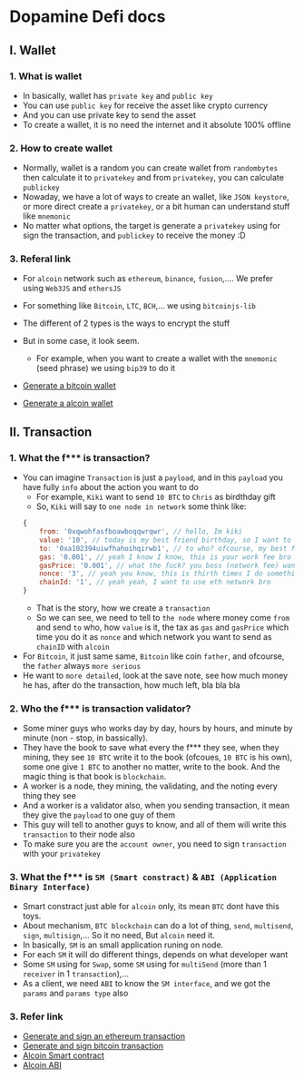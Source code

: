 # Dopamine Defi docs

## I. Wallet

### 1. What is wallet

- In basically, wallet has `private key` and `public key`
- You can use `public key` for receive the asset like crypto currency
- And you can use private key to send the asset
- To create a wallet, it is no need the internet and it absolute 100% offline

### 2. How to create wallet

- Normally, wallet is a random you can create wallet from `randombytes` then calculate it to `privatekey` and from `privatekey`, you can calculate `publickey`
- Nowaday, we have a lot of ways to create an wallet, like `JSON keystore`, or more direct create a `privatekey`, or a bit human can understand stuff like `mnemonic`
- No matter what options, the target is generate a `privatekey` using for sign the transaction, and `publickey` to receive the money :D

### 3. Referal link

- For `alcoin` network such as `ethereum`, `binance`, `fusion`,.... We prefer using `Web3JS` and `ethersJS`
- For something like `Bitcoin`, `LTC`, `BCH`,... we using `bitcoinjs-lib`
- The different of 2 types is the ways to encrypt the stuff
- But in some case, it look seem.
  - For example, when you want to create a wallet with the `mnemonic` (seed phrase) we using `bip39` to do it

- [Generate a bitcoin wallet](https://github.com/bitcoinjs/bitcoinjs-lib/blob/27a840aac4a12338f1e40c54f3759bbd7a559944/test/integration/addresses.spec.ts#L8)
- [Generate a alcoin wallet](https://web3js.readthedocs.io/en/v1.3.4/web3-eth-accounts.html#create)

## II. Transaction

### 1. What the f*** is transaction?
- You can imagine `Transaction` is just a `payload`, and in this `payload` you have fully `info` about the action you want to do
  - For example, `Kiki` want to send `10 BTC` to `Chris` as birdthday gift 
  - So, `Kiki` will say to `one node in network` some think like:
  ```javascript
  {
      from: '0xqwohfasfboawboqqwrqwr', // hello, Im kiki
      value: '10', // today is my best friend birthday, so I want to send 10BTC as gift
      to: '0xa102394uiwfhahoihqirwb1', // to who? ofcourse, my best friend - Chris
      gas: '0.001', // yeah I know I know, this is your work fee bro
      gasPrice: '0.001', // what the fuck? you boss (network fee) want to a bit also? no problem, here he is
      nonce: '3', // yeah you know, this is thirth times I do something like that,
      chainId: '1', // yeah yeah, I want to use eth network bro
  }
    ``` 
    - That is the story, how we create a `transaction`
    - So we can see, we need to tell to `the node` where money come `from` and send `to` who, how `value` is it, the tax as `gas` and `gasPrice` which time you do it as `nonce` and which network you want to send as `chainID` with `alcoin`
- For `Bitcoin`, it just same same, `Bitcoin` like coin `father`, and ofcourse, the `father` always `more serious`
- He want to `more detailed`, look at the save note, see how much money he has, after do the transaction, how much left, bla bla bla

### 2. Who the f*** is transaction validator?
- Some miner guys who works day by day, hours by hours, and minute by minute (non - stop, in bassically).
- They have the book to save what every the f*** they see, when they mining, they see `10 BTC` write it to the book (ofcoues, `10 BTC` is his own), some one give `1 BTC` to another  no matter, write to the book. And the magic thing is that book is `blockchain`.
- A worker is a node, they mining, the validating, and the noting every thing they see
- And a worker is a validator also, when you sending transaction, it mean they give the `payload` to one guy of them
- This guy will tell to another guys to know, and all of them will write this `transaction` to their node also
- To make sure you are the `account owner`, you need to sign `transaction` with your `privatekey`

### 3. What the f*** is `SM (Smart constract)` & `ABI (Application Binary Interface)`
- Smart constract just able for `alcoin` only, its mean `BTC` dont have this toys.
- About mechanism, `BTC blockchain` can do a lot of thing, `send`, `multisend`, `sign`, `multisign`,... So it no need, But `alcoin` need it.
- In basically, `SM` is an small application runing on node.
- For each `SM` it will do different things, depends on what developer want
- Some `SM` using for `Swap`, some `SM` using for `multiSend` (more than 1 `receiver` in 1 `transaction`),...
- As a client, we need `ABI` to know the `SM interface`, and we got the `params` and `params type` also 


### 3. Refer link
- [Generate and sign an ethereum transaction](https://web3js.readthedocs.io/en/v1.3.4/web3-eth-accounts.html#signtransaction)
- [Generate and sign bitcoin transaction](https://github.com/bitcoinjs/bitcoinjs-lib/blob/27a840aac4a12338f1e40c54f3759bbd7a559944/test/integration/transactions.spec.ts#L11)
- [Alcoin Smart contract](https://web3js.readthedocs.io/en/v1.3.4/web3-eth-contract.html)
- [Alcoin ABI](https://web3js.readthedocs.io/en/v1.3.4/web3-eth-abi.html)